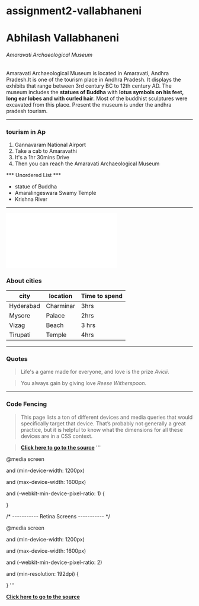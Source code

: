 # assignment2-vallabhaneni
<h1>Abhilash Vallabhaneni</h1>
<h6>Amaravati Archaeological Museum</h6>
<p>
Amaravati Archaeological Museum is located in Amaravati, Andhra Pradesh.It is one of the tourism place in Andhra Pradesh. It displays the exhibits that range between 3rd century BC to 12th century AD. The museum includes the <b>statues of Buddha</b> with <b>lotus symbols on his feet, long ear lobes and with curled hair</b>. Most of the buddhist sculptures were excavated from this place. Present the museum is under the andhra pradesh tourism.<p>

***

### tourism in Ap
1. Gannavaram National Airport
2. Take a cab to Amaravathi
3. It's a 1hr 30mins Drive  
4. Then you can reach the Amaravati Archaeological Museum

*** Unordered List ***
* statue of Buddha
* Amaralingeswara Swamy Temple
* Krishna River

***

![AboutMe.md](AboutMe.me)

### About cities

|city|location| Time to spend |
|----|--------|--------|
|Hyderabad| Charminar| 3hrs|
|Mysore|Palace| 2hrs|
|Vizag| Beach|3 hrs|
|Tirupati| Temple | 4hrs|

***

### Quotes

> Life's a game made for everyone, and love is the prize *Avicii*.

> You always gain by giving love *Reese Witherspoon*.

***

### Code Fencing

> This page lists a ton of different devices and media queries that would specifically target that device. That’s probably not generally a great practice, but it is helpful to know what the dimensions for all these devices are in a CSS context.

>  **[Click here to go to the source](https://css-tricks.com/snippets/css/media-queries-for-standard-devices/)**
 '''

 @media screen 
 
  and (min-device-width: 1200px) 
  
  and (max-device-width: 1600px) 
  
  and (-webkit-min-device-pixel-ratio: 1) { 
  
}

/* ----------- Retina Screens ----------- */

@media screen 

  and (min-device-width: 1200px)
  
  and (max-device-width: 1600px) 
  
  and (-webkit-min-device-pixel-ratio: 2)
  
  and (min-resolution: 192dpi) { 
  
}
  '''

  **[Click here to go to the source](https://css-tricks.com/snippets/css/media-queries-for-standard-devices/)**

  
